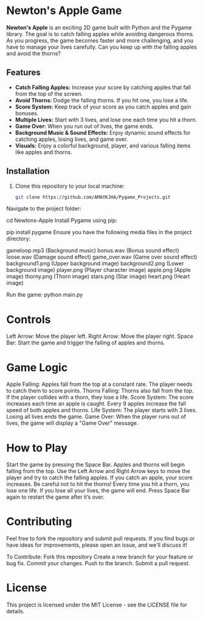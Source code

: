 # Newton's Apple Game

**Newton's Apple** is an exciting 2D game built with Python and the Pygame library. The goal is to catch falling apples while avoiding dangerous thorns. As you progress, the game becomes faster and more challenging, and you have to manage your lives carefully. Can you keep up with the falling apples and avoid the thorns?

## Features
- **Catch Falling Apples:** Increase your score by catching apples that fall from the top of the screen.
- **Avoid Thorns:** Dodge the falling thorns. If you hit one, you lose a life.
- **Score System:** Keep track of your score as you catch apples and gain bonuses.
- **Multiple Lives:** Start with 3 lives, and lose one each time you hit a thorn.
- **Game Over:** When you run out of lives, the game ends.
- **Background Music & Sound Effects:** Enjoy dynamic sound effects for catching apples, losing lives, and game over.
- **Visuals:** Enjoy a colorful background, player, and various falling items like apples and thorns.


## Installation

1. Clone this repository to your local machine:
   ```bash
   git clone https://github.com/AMAYKJHA/Pygame_Projects.git

Navigate to the project folder:

cd Newtons-Apple
Install Pygame using pip:

pip install pygame
Ensure you have the following media files in the project directory:

gameloop.mp3 (Background music)
bonus.wav (Bonus sound effect)
loose.wav (Damage sound effect)
game_over.wav (Game over sound effect)
background1.png (Upper background image)
background2.png (Lower background image)
player.png (Player character image)
apple.png (Apple image)
thorny.png (Thorn image)
stars.png (Star image)
heart.png (Heart image)

Run the game:
python main.py

# Controls
Left Arrow: Move the player left.
Right Arrow: Move the player right.
Space Bar: Start the game and trigger the falling of apples and thorns.

# Game Logic
Apple Falling: Apples fall from the top at a constant rate. The player needs to catch them to score points.
Thorns Falling: Thorns also fall from the top. If the player collides with a thorn, they lose a life.
Score System: The score increases each time an apple is caught. Every 9 apples increase the fall speed of both apples and thorns.
Life System: The player starts with 3 lives. Losing all lives ends the game.
Game Over: When the player runs out of lives, the game will display a "Game Over" message.
# How to Play
Start the game by pressing the Space Bar. Apples and thorns will begin falling from the top.
Use the Left Arrow and Right Arrow keys to move the player and try to catch the falling apples.
If you catch an apple, your score increases. Be careful not to hit the thorns!
Every time you hit a thorn, you lose one life. If you lose all your lives, the game will end.
Press Space Bar again to restart the game after it’s over.
# Contributing
Feel free to fork the repository and submit pull requests. If you find bugs or have ideas for improvements, please open an issue, and we'll discuss it!

To Contribute:
Fork this repository
Create a new branch for your feature or bug fix.
Commit your changes.
Push to the branch.
Submit a pull request.

# License
This project is licensed under the MIT License - see the LICENSE file for details.



